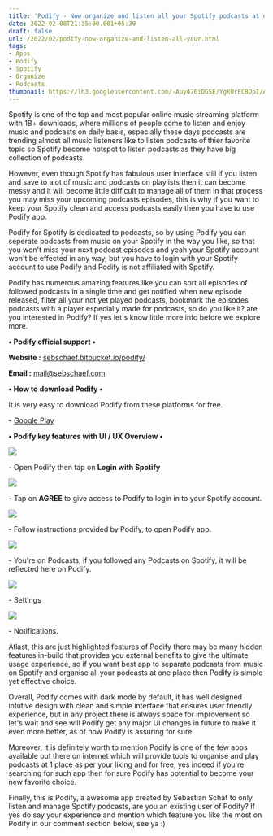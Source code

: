 ```yaml
---
title: 'Podify - Now organize and listen all your Spotify podcasts at one place.'
date: 2022-02-08T21:35:00.001+05:30
draft: false
url: /2022/02/podify-now-organize-and-listen-all-your.html
tags: 
- Apps
- Podify
- Spotify
- Organize
- Podcasts
thumbnail: https://lh3.googleusercontent.com/-Auy476iDGSE/YgKUrECBOpI/AAAAAAAAJE4/EPtJL7vK7QAJY3GckSr4hifhlzEdgTlYACNcBGAsYHQ/s1600/1644336297605297-0.png
---
```


  

Spotify is one of the top and most popular online music streaming platform with 1B+ downloads, where millions of people come to listen and enjoy music and podcasts on daily basis, especially these days podcasts are trending almost all music listeners like to listen podcasts of thier favorite topic so Spotify become hotspot to listen podcasts as they have big collection of podcasts.

  

However, even though Spotify has fabulous user interface still if you listen and save to alot of music and podcasts on playlists then it can become messy and it will become little difficult to manage all of them in that process you may miss your upcoming podcasts episodes, this is why if you want to keep your Spotify clean and access podcasts easily then you have to use Podify app.

  

Podify for Spotify is dedicated to podcasts, so by using Podify you can seperate podcasts from music on your Spotify in the way you like, so that you won't miss your next podcast episodes and yeah your Spotify account won't be effected in any way, but you have to login with your Spotify account to use Podify and Podify is not affiliated with Spotify.

  

Podify has numerous amazing features like you can sort all episodes of followed podcasts in a single time and get notified when new episode released, filter all your not yet played podcasts, bookmark the episodes podcasts with a player especially made for podcasts, so do you like it? are you interested in Podify? If yes let's know little more info before we explore more.

  

**• Podify official support •**

**Website :** [sebschaef.bitbucket.io/podify/](http://sebschaef.bitbucket.io/podify/)

**Email :** [mail@sebschaef.com](mailto:mail@sebschaef.com)

**• How to download Podify •**

It is very easy to download Podify from these platforms for free.

  

\- [Google Play](https://play.google.com/store/apps/details?id=com.sebschaef.podify)

**• Podify key features with UI / UX Overview •**

 **![](https://lh3.googleusercontent.com/-Mq7_jff9qps/YgKUqBFmX9I/AAAAAAAAJE0/dEOmy6Icb7wh_JVmkbBZl5eXyzLeWMOvwCNcBGAsYHQ/s1600/1644336293675709-1.png)** 

\- Open Podify then tap on **Login with Spotify**

 **![](https://lh3.googleusercontent.com/-yoVRFfhx3Z0/YgKUpBNTvqI/AAAAAAAAJEw/mYjeoAMCK_oc-T4D3rjLr6tOSkpmwOScQCNcBGAsYHQ/s1600/1644336289468910-2.png)** 

  

\- Tap on **AGREE** to give access to Podify to login in to your Spotify account.

  

 ![](https://lh3.googleusercontent.com/-DkCJFkbeRR4/YgKUn82IBmI/AAAAAAAAJEs/wLzaXhX0LaU5z31EQaJ0_YXdFpfeIW91QCNcBGAsYHQ/s1600/1644336285001458-3.png) 

  

\- Follow instructions provided by Podify, to open Podify app.

  

 ![](https://lh3.googleusercontent.com/-k5Rw-sSQQzs/YgKUm-Lh0RI/AAAAAAAAJEo/T5wptojh6ewEnPsoEOa7eZT1-jtBmOPxQCNcBGAsYHQ/s1600/1644336280520089-4.png) 

  

\- You're on Podcasts, if you followed any Podcasts on Spotify, it will be reflected here on Podify.

  

 ![](https://lh3.googleusercontent.com/-7RPimBRMYds/YgKUlka4WZI/AAAAAAAAJEk/UbTMYSzuVe8nmB3FH8pXneLkPp-BqXSxwCNcBGAsYHQ/s1600/1644336276000305-5.png) 

  

\- Settings

  

 ![](https://lh3.googleusercontent.com/-EA3cUyfKawg/YgKUkf1JP7I/AAAAAAAAJEg/CkWbS_E0yEY8_Zb34xXXci1FSPG3EhanACNcBGAsYHQ/s1600/1644336240656343-6.png) 

  

\- Notifications.

  

Atlast, this are just highlighted features of Podify there may be many hidden features in-build that provides you external benefits to give the ultimate usage experience, so if you want best app to separate podcasts from music on Spotify and organise all your podcasts at one place then Podify is simple yet effective choice.

  

Overall, Podify comes with dark mode by default, it has well designed intutive design with clean and simple interface that ensures user friendly experience, but in any project there is always space for improvement so let's wait and see will Podify get any major UI changes in future to make it even more better, as of now Podify is assuring for sure.

  

Moreover, it is definitely worth to mention Podify is one of the few apps available out there on internet which will provide tools to organise and play podcasts at 1 place as per your liking and for free, yes indeed if you're searching for such app then for sure Podify has potential to become your new favorite choice.

  

Finally, this is Podify, a awesome app created by Sebastian Schaf to only listen and manage Spotify podcasts, are you an existing user of Podify? If yes do say your experience and mention which feature you like the most on Podify in our comment section below, see ya :)